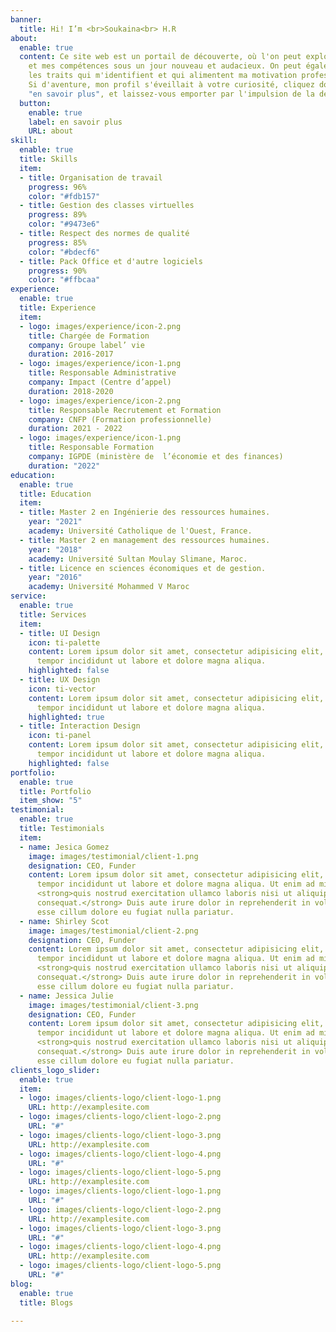 ```yaml
---
banner:
  title: Hi! I’m <br>Soukaina<br> H.R
about:
  enable: true
  content: Ce site web est un portail de découverte, où l'on peut explorer mon parcours
    et mes compétences sous un jour nouveau et audacieux. On peut également y entrevoir
    les traits qui m'identifient et qui alimentent ma motivation professionnelle.
    Si d'aventure, mon profil s'éveillait à votre curiosité, cliquez donc sur le bouton
    "en savoir plus", et laissez-vous emporter par l'impulsion de la découverte !
  button:
    enable: true
    label: en savoir plus
    URL: about
skill:
  enable: true
  title: Skills
  item:
  - title: Organisation de travail
    progress: 96%
    color: "#fdb157"
  - title: Gestion des classes virtuelles
    progress: 89%
    color: "#9473e6"
  - title: Respect des normes de qualité
    progress: 85%
    color: "#bdecf6"
  - title: Pack Office et d'autre logiciels
    progress: 90%
    color: "#ffbcaa"
experience:
  enable: true
  title: Experience
  item:
  - logo: images/experience/icon-2.png
    title: Chargée de Formation
    company: Groupe label’ vie
    duration: 2016-2017
  - logo: images/experience/icon-1.png
    title: Responsable Administrative
    company: Impact (Centre d’appel)
    duration: 2018-2020
  - logo: images/experience/icon-2.png
    title: Responsable Recrutement et Formation
    company: CNFP (Formation professionnelle)
    duration: 2021 - 2022
  - logo: images/experience/icon-1.png
    title: Responsable Formation
    company: IGPDE (ministère de  l’économie et des finances)
    duration: "2022"
education:
  enable: true
  title: Education
  item:
  - title: Master 2 en Ingénierie des ressources humaines.
    year: "2021"
    academy: Université Catholique de l'Ouest, France.
  - title: Master 2 en management des ressources humaines.
    year: "2018"
    academy: Université Sultan Moulay Slimane, Maroc.
  - title: Licence en sciences économiques et de gestion.
    year: "2016"
    academy: Université Mohammed V Maroc
service:
  enable: true
  title: Services
  item:
  - title: UI Design
    icon: ti-palette
    content: Lorem ipsum dolor sit amet, consectetur adipisicing elit, sed do eiusmod
      tempor incididunt ut labore et dolore magna aliqua.
    highlighted: false
  - title: UX Design
    icon: ti-vector
    content: Lorem ipsum dolor sit amet, consectetur adipisicing elit, sed do eiusmod
      tempor incididunt ut labore et dolore magna aliqua.
    highlighted: true
  - title: Interaction Design
    icon: ti-panel
    content: Lorem ipsum dolor sit amet, consectetur adipisicing elit, sed do eiusmod
      tempor incididunt ut labore et dolore magna aliqua.
    highlighted: false
portfolio:
  enable: true
  title: Portfolio
  item_show: "5"
testimonial:
  enable: true
  title: Testimonials
  item:
  - name: Jesica Gomez
    image: images/testimonial/client-1.png
    designation: CEO, Funder
    content: Lorem ipsum dolor sit amet, consectetur adipisicing elit, sed do eiusmod
      tempor incididunt ut labore et dolore magna aliqua. Ut enim ad minim veniam,
      <strong>quis nostrud exercitation ullamco laboris nisi ut aliquip ex ea commodo
      consequat.</strong> Duis aute irure dolor in reprehenderit in voluptate velit
      esse cillum dolore eu fugiat nulla pariatur.
  - name: Shirley Scot
    image: images/testimonial/client-2.png
    designation: CEO, Funder
    content: Lorem ipsum dolor sit amet, consectetur adipisicing elit, sed do eiusmod
      tempor incididunt ut labore et dolore magna aliqua. Ut enim ad minim veniam,
      <strong>quis nostrud exercitation ullamco laboris nisi ut aliquip ex ea commodo
      consequat.</strong> Duis aute irure dolor in reprehenderit in voluptate velit
      esse cillum dolore eu fugiat nulla pariatur.
  - name: Jessica Julie
    image: images/testimonial/client-3.png
    designation: CEO, Funder
    content: Lorem ipsum dolor sit amet, consectetur adipisicing elit, sed do eiusmod
      tempor incididunt ut labore et dolore magna aliqua. Ut enim ad minim veniam,
      <strong>quis nostrud exercitation ullamco laboris nisi ut aliquip ex ea commodo
      consequat.</strong> Duis aute irure dolor in reprehenderit in voluptate velit
      esse cillum dolore eu fugiat nulla pariatur.
clients_logo_slider:
  enable: true
  item:
  - logo: images/clients-logo/client-logo-1.png
    URL: http://examplesite.com
  - logo: images/clients-logo/client-logo-2.png
    URL: "#"
  - logo: images/clients-logo/client-logo-3.png
    URL: http://examplesite.com
  - logo: images/clients-logo/client-logo-4.png
    URL: "#"
  - logo: images/clients-logo/client-logo-5.png
    URL: http://examplesite.com
  - logo: images/clients-logo/client-logo-1.png
    URL: "#"
  - logo: images/clients-logo/client-logo-2.png
    URL: http://examplesite.com
  - logo: images/clients-logo/client-logo-3.png
    URL: "#"
  - logo: images/clients-logo/client-logo-4.png
    URL: http://examplesite.com
  - logo: images/clients-logo/client-logo-5.png
    URL: "#"
blog:
  enable: true
  title: Blogs

---
```

